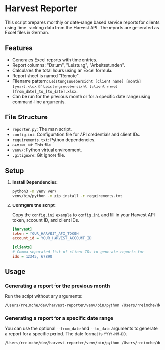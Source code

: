 # Harvest Reporter

This script prepares monthly or date-range based service reports for clients using time tracking data from the Harvest API. The reports are generated as Excel files in German.

## Features

- Generates Excel reports with time entries.
- Report columns: "Datum", "Leistung", "Arbeitsstunden".
- Calculates the total hours using an Excel formula.
- Report sheet is named "Remote".
- Filename pattern: `Leistungsuuebersicht [client name] [month] [year].xlsx` or `Leistungsuuebersicht [client name] [from_date]_to_[to_date].xlsx`.
- Can be run for the previous month or for a specific date range using command-line arguments.

## File Structure

- `reporter.py`: The main script.
- `config.ini`: Configuration file for API credentials and client IDs.
- `requirements.txt`: Python dependencies.
- `GEMINI.md`: This file.
- `venv/`: Python virtual environment.
- `.gitignore`: Git ignore file.

## Setup

1.  **Install Dependencies:**

    ```bash
    python3 -m venv venv
    venv/bin/python -m pip install -r requirements.txt
    ```

2.  **Configure the script:**

    Copy the `config.ini.example` to `config.ini` and fill in your Harvest API token, account ID, and client IDs.

    ```ini
    [harvest]
    token = YOUR_HARVEST_API_TOKEN
    account_id = YOUR_HARVEST_ACCOUNT_ID

    [clients]
    # Comma-separated list of client IDs to generate reports for
    ids = 12345, 67890
    ```

## Usage

### Generating a report for the previous month

Run the script without any arguments:

```bash
/Users/rreimche/dev/harvest-reporter/venv/bin/python /Users/rreimche/dev/harvest-reporter/reporter.py
```

### Generating a report for a specific date range

You can use the optional `--from_date` and `--to_date` arguments to generate a report for a specific period. The date format is `YYYY-MM-DD`.

```bash
/Users/rreimche/dev/harvest-reporter/venv/bin/python /Users/rreimche/dev/harvest-reporter/reporter.py --from_date 2025-07-01 --to_date 2025-07-31
```